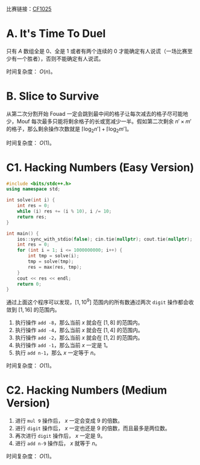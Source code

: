 比赛链接：[CF1025](https://codeforces.com/contest/2109)

# A. It's Time To Duel

只有 $A$ 数组全是 $0$、全是 $1$ 或者有两个连续的 $0$ 才能确定有人说谎（一场比赛至少有一个胜者），否则不能确定有人说谎。

时间复杂度： $O(n)$。

# B. Slice to Survive

从第二次分割开始 Fouad 一定会跳到最中间的格子让每次减去的格子尽可能地少，Mouf 每次最多只能将剩余格子的长或宽减少一半。假如第二次剩余 $n' \times m'$ 的格子，那么剩余操作次数就是 $\lceil \log_2n'\rceil + \lceil \log_2m' \rceil$。

时间复杂度： $O(1)$。

# C1. Hacking Numbers (Easy Version)

```cpp
#include <bits/stdc++.h>
using namespace std;

int solve(int i) {
    int res = 0;
    while (i) res += (i % 10), i /= 10;
    return res;
}

int main() {
    ios::sync_with_stdio(false); cin.tie(nullptr); cout.tie(nullptr);
	int res = 0;
    for (int i = 1; i <= 1000000000; i++) {
        int tmp = solve(i);
        tmp = solve(tmp);
        res = max(res, tmp);
    }
    cout << res << endl;
    return 0;
}


```

通过上面这个程序可以发现，$[1, 10^9]$ 范围内的所有数通过两次 `digit` 操作都会收敛到 $[1, 16]$ 的范围内。

1. 执行操作 `add -8`，那么当前 $x$ 就会在 $[1, 8]$ 的范围内。
2. 执行操作 `add -4`，那么当前 $x$ 就会在 $[1, 4]$ 的范围内。
3. 执行操作 `add -2`，那么当前 $x$ 就会在 $[1, 2]$ 的范围内。
4. 执行操作 `add -1`，那么当前 $x$ 一定是 $1$。
5. 执行 `add n-1`，那么 $x$ 一定等于 $n$。

时间复杂度： $O(1)$。

# C2. Hacking Numbers (Medium Version)

1. 进行 `mul 9` 操作后， $x$ 一定会变成 $9$ 的倍数。
2. 进行 `digit` 操作后， $x$ 一定也还是 $9$ 的倍数，而且最多是两位数。
3. 再次进行 `digit` 操作后， $x$ 一定是 $9$。
4. 进行 `add n-9` 操作后， $x$ 就等于 $n$。

时间复杂度： $O(1)$。
